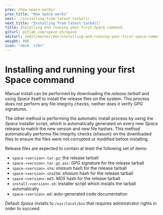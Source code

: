 ```yaml
---
prev: /how-space-works/
prev_title: "How Space works"
next: ./installing-from-latest-tarball/
next_title: "Installing from latest tarball"
title: Installing and running your first Space command
giturl: gitlab.com/space-sh/space
editurl: /edit/master/doc/installing-and-running-your-first-space-command/index.md
weight: 400
icon: "<b>4. </b>"
---
```


# Installing and running your first Space command

Manual install can be performed by downloading the _release tarball_ and using _Space_ itself to install the release files on the system. This process does not perform any file integrity checks, neither does it verify _GPG_ signatures.  

The other method is performing the automatic install process by using the _Space_ installer script, which is automatically generated on every new _Space_ release to match the new version and new file hashes. This method automatically performs file integrity checks (shasum) on the downloaded files to ensure the files were not corrupted or modified before installing.  

Release files are expected to contain at least the following set of items:  
- `space-<version>.tar.gz`: the release tarball  
- `space-<version>.tar.gz.asc`: _GPG_ signature for the release tarball  
- `space-<version>.sha`: _shasum_ hash for the release tarball  
- `space-<version>.sha256`: _shasum_ hash for the release tarball  
- `space-<version>.md5`: _MD5_ hash for the release tarball  
- `install-<version>.sh`: installer script which installs the tarball automatically  
- `space-<version>.md`: auto-generated code documentation  

Default _Space_ installs to `/usr/local/bin` that requires administrator rights in order to succeed.
